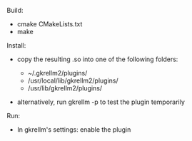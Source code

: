 Build: 

-	cmake CMakeLists.txt
-	make

Install:

-	copy the resulting .so into one of the following folders:
	-	~/.gkrellm2/plugins/
	-	/usr/local/lib/gkrellm2/plugins/
	-	/usr/lib/gkrellm2/plugins/
	
-	alternatively, run gkrellm -p <plugin> to test the plugin temporarily

Run:

-	In gkrellm's settings: enable the plugin
